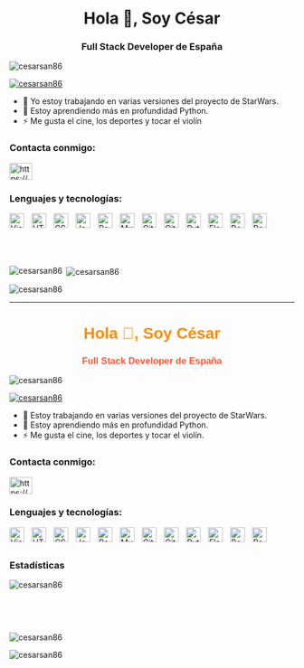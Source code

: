 <h1 align="center">Hola 👋, Soy César</h1>
<h3 align="center">Full Stack Developer de España</h3>
<p align="left"> <img src="https://komarev.com/ghpvc/?username=cesarsan86&label=Profile%20views&color=0e75b6&style=flat" alt="cesarsan86" /> </p>

<p align="left"> <a href="https://github.com/ryo-ma/github-profile-trophy"><img src="https://github-profile-trophy.vercel.app/?username=cesarsan86" alt="cesarsan86" /></a> </p>



- 🔭 Yo estoy trabajando en varias versiones del proyecto de StarWars.
- 🌱 Estoy aprendiendo más en profundidad Python.
- ⚡ Me gusta el cine, los deportes y tocar el violín

### Contacta conmigo:

<p align="left">
<a href="https://linkedin.com/in/https://www.linkedin.com/in/cesar-sanchez-full-stack-developer" target="blank"><img align="center" src="https://raw.githubusercontent.com/rahuldkjain/github-profile-readme-generator/master/src/images/icons/Social/linked-in-alt.svg" alt="https://www.linkedin.com/in/cesar-sanchez-full-stack-developer" height="30" width="40" /></a>
</p>


### Lenguajes y tecnologías:


<p><img align="left" alt="Visual Studio Code" width="26px" src="https://cdn.jsdelivr.net/gh/devicons/devicon/icons/vscode/vscode-original.svg" style="padding-right:10px;" />
<img align="left" alt="HTML5" width="26px" src="https://cdn.jsdelivr.net/gh/devicons/devicon/icons/html5/html5-original.svg" style="padding-right:10px;" />
<img align="left" alt="CSS3" width="26px" src="https://cdn.jsdelivr.net/gh/devicons/devicon/icons/css3/css3-original.svg" style="padding-right:10px;" />
<img align="left" alt="JavaScript" width="26px" src="https://cdn.jsdelivr.net/gh/devicons/devicon/icons/javascript/javascript-original.svg" style="padding-right:10px;" />
<img align="left" alt="React" width="26px" src="https://cdn.jsdelivr.net/gh/devicons/devicon/icons/react/react-original.svg" style="padding-right:10px;" />
<img align="left" alt="MySQL" width="26px" src="https://cdn.jsdelivr.net/gh/devicons/devicon/icons/mysql/mysql-original.svg" style="padding-right:10px;" />
<img align="left" alt="Git" width="26px" src="https://cdn.jsdelivr.net/gh/devicons/devicon/icons/git/git-original.svg" style="padding-right:10px;" />
<img align="left" alt="GitHub" width="26px" src="https://user-images.githubusercontent.com/3369400/139448065-39a229ba-4b06-434b-bc67-616e2ed80c8f.png" style="padding-right:10px;" />
<img align="left" alt="Python" width="26px" src="https://cdn.jsdelivr.net/gh/devicons/devicon/icons/python/python-original.svg" style="padding-right:10px;" />
<img align="left" alt="Flask" width="26px" src="https://cdn.jsdelivr.net/gh/devicons/devicon/icons/flask/flask-original.svg" style="padding-right:10px;" />
<img align="left" alt="Bootstrap" width="26px" src="https://cdn.jsdelivr.net/gh/devicons/devicon/icons/bootstrap/bootstrap-original.svg" style="padding-right:10px;" />
<img align="left" alt="Postman" width="26px" src="https://cdn.jsdelivr.net/gh/devicons/devicon/icons/postman/postman-original.svg" style="padding-right:10px;" /></p>

<p>&nbsp;</p>
<p>&nbsp;</p>
<p>&nbsp;</p>

  <p align="left"><img align="left" src="https://github-readme-stats.vercel.app/api/top-langs?username=cesarsan86&show_icons=true&locale=es&layout=compact" alt="cesarsan86" /></p>

  <p>&nbsp;<img align="center" src="https://github-readme-stats.vercel.app/api?username=cesarsan86&show_icons=true&locale=es" alt="cesarsan86" /></p>

  <p><img align="center" src="https://github-readme-streak-stats.herokuapp.com/?user=cesarsan86&locale=es" alt="cesarsan86" /></p>







  ---------------------------------------------------------------------------------------------------------------------
<h1 align="center" style="color: #ff8c00; font-family: 'Arial', sans-serif;">Hola 👋, Soy César</h1>
<h3 align="center" style="color: #ff5733; font-family: 'Arial', sans-serif;">Full Stack Developer de España</h3>
<p align="left"> 
  <img src="https://komarev.com/ghpvc/?username=cesarsan86&label=Profile%20views&color=0e75b6&style=flat" alt="cesarsan86" /> 
</p>

<p align="left"> 
  <a href="https://github.com/ryo-ma/github-profile-trophy">
    <img src="https://github-profile-trophy.vercel.app/?username=cesarsan86" alt="cesarsan86" />
  </a> 
</p>

- 🔭 Estoy trabajando en varias versiones del proyecto de StarWars.
- 🌱 Estoy aprendiendo más en profundidad Python.
- ⚡ Me gusta el cine, los deportes y tocar el violín.

### Contacta conmigo:

<p align="left">
  <a href="https://linkedin.com/in/https://www.linkedin.com/in/cesar-sanchez-full-stack-developer" target="blank">
    <img align="center" src="https://raw.githubusercontent.com/rahuldkjain/github-profile-readme-generator/master/src/images/icons/Social/linked-in-alt.svg" alt="https://www.linkedin.com/in/cesar-sanchez-full-stack-developer" height="30" width="40" />
  </a>
</p>

### Lenguajes y tecnologías:

<p align="left">
  <img align="left" alt="Visual Studio Code" width="26px" src="https://cdn.jsdelivr.net/gh/devicons/devicon/icons/vscode/vscode-original.svg" style="padding-right:10px;" />
  <img align="left" alt="HTML5" width="26px" src="https://cdn.jsdelivr.net/gh/devicons/devicon/icons/html5/html5-original.svg" style="padding-right:10px;" />
  <img align="left" alt="CSS3" width="26px" src="https://cdn.jsdelivr.net/gh/devicons/devicon/icons/css3/css3-original.svg" style="padding-right:10px;" />
  <img align="left" alt="JavaScript" width="26px" src="https://cdn.jsdelivr.net/gh/devicons/devicon/icons/javascript/javascript-original.svg" style="padding-right:10px;" />
  <img align="left" alt="React" width="26px" src="https://cdn.jsdelivr.net/gh/devicons/devicon/icons/react/react-original.svg" style="padding-right:10px;" />
  <img align="left" alt="MySQL" width="26px" src="https://cdn.jsdelivr.net/gh/devicons/devicon/icons/mysql/mysql-original.svg" style="padding-right:10px;" />
  <img align="left" alt="Git" width="26px" src="https://cdn.jsdelivr.net/gh/devicons/devicon/icons/git/git-original.svg" style="padding-right:10px;" />
  <img align="left" alt="GitHub" width="26px" src="https://user-images.githubusercontent.com/3369400/139448065-39a229ba-4b06-434b-bc67-616e2ed80c8f.png" style="padding-right:10px;" />
  <img align="left" alt="Python" width="26px" src="https://cdn.jsdelivr.net/gh/devicons/devicon/icons/python/python-original.svg" style="padding-right:10px;" />
  <img align="left" alt="Flask" width="26px" src="https://cdn.jsdelivr.net/gh/devicons/devicon/icons/flask/flask-original.svg" style="padding-right:10px;" />
  <img align="left" alt="Bootstrap" width="26px" src="https://cdn.jsdelivr.net/gh/devicons/devicon/icons/bootstrap/bootstrap-original.svg" style="padding-right:10px;" />
  <img align="left" alt="Postman" width="26px" src="https://cdn.jsdelivr.net/gh/devicons/devicon/icons/postman/postman-original.svg" style="padding-right:10px;" />
</p>

<br/>
<br/>

### Estadísticas

<p align="left">
  <img align="left" src="https://github-readme-stats.vercel.app/api/top-langs?username=cesarsan86&show_icons=true&locale=es&layout=compact" alt="cesarsan86" />
</p>

<p>&nbsp;</p> <!-- Añade un espacio en blanco -->

<p>&nbsp;</p> <!-- Añade un espacio en blanco -->

<p>&nbsp;</p> <!-- Añade un espacio en blanco -->

<p align="left">
  <img align="center" src="https://github-readme-stats.vercel.app/api?username=cesarsan86&show_icons=true&locale=es" alt="cesarsan86" />
</p>

<p align="left">
  <img align="center" src="https://github-readme-streak-stats.herokuapp.com/?user=cesarsan86&locale=es" alt="cesarsan86" />
</p>

